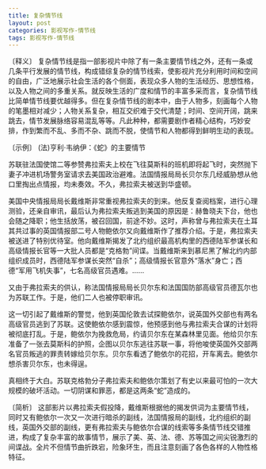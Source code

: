 ```yaml
---
title: 复杂情节线
layout: post
categories: 影视写作-情节线
tags: 影视写作-情节线
---
```


〔释义〕 复杂情节线是指一部影视片中除了有一条主要情节线之外，还有一条或几条平行发展的情节线，构成错综复杂的情节线索，使影视片充分利用时间和空间的自由，广泛地展示社会生活的各个侧面，表现众多人物的生活经历、思想性格，以及人物之间的多重关系。就反映生活的广度和情节的丰富多采而言，复杂情节线比简单情节线要优越得多。但在复杂情节线的剧本中，由于人物多，刻画每个人物的笔墨相对减少；人物关系复杂，相互交织难于交代清楚；时间、空间开阔，跳来跳去，情节发展脉络容易混乱等等。凡此种种，都需要剧作者精心结构，巧妙安排，作到繁而不乱、多而不杂、跳而不脱，使情节和人物都得到鲜明生动的表现。

〔示例〕 (法)亨利·韦纳伊：《蛇》的主要情节

苏联驻法国使馆二等参赞弗拉索夫上校在飞往莫斯科的班机即将起飞时，突然抛下妻子冲进机场警务室请求去美国政治避难。法国情报局局长贝尔东几经威胁想从他口里掏出点情报，均未奏效。不久，弗拉索夫被送到华盛顿。

美国中央情报局局长戴维斯非常重视弗拉索夫的到来。他反复查阅档案，进行心理测验，还亲自审讯，最后认为弗拉索夫叛逃到美国的原因是：赫鲁晓夫下台，他也会随之降职；他生括放荡，被召回国，前途不妙。这时，声称曾与弗拉索夫在土耳其共过事的英国情报部二号人物鲍依尔又向戴维斯作了推荐介绍。于是，弗拉索夫被送进了特别优待室。他向戴维斯揭发了北约组织最高机构里的西德陆军参谋长和高级情报长官等一大批人员都是“克格勃”间谍。当戴维斯来到慕尼黑了解北约内部组织成员时，西德陆军参谋长突然“自杀”；高级情报长官意外“落水”身亡；西德“军用飞机失事”，七名高级官员遇难。……

又由于弗拉索夫的供认，称法国情报局局长贝尔东和法国国防部高级官员德瓦尔也为苏联工作。于是，他们二人也被停职审讯。

这一切引起了戴维斯的警觉，他到英国伦敦去试探鲍依尔，说英国外交部也有两名高级官员逃到了苏联。这使鲍依尔感到震惊，他预感到他与弗拉索夫合谋的计划将被彻底打乱。于是，鲍依尔为挽救危局，约请贝尔东在某森林里见面。他给贝尔东准备了一张去莫斯科的护照，企图以贝尔东逃往苏联一事，将他唆使英国外交部两名官员叛逃的罪责转嫁给贝尔东。贝尔东看透了鲍依尔的花招，开车离去。鲍依尔想杀害贝尔东，也未得逞。

真相终于大白。苏联克格勃分子弗拉索夫和鲍依尔策划了有史以来最可怕的一次大规模的破坏活动。一切阴谋和罪恶，都是这两条“蛇”造成的。

〔简析〕 这部影片以弗拉索夫假投降，戴维斯根据他的揭发供词为主要情节线，同时又有鲍依尔一次又一次进行暗杀的副线，法国情报局的副线，北约组织的副线，英国外交部的副线，更有弗拉索夫与鲍依尔合谋的线索等多条情节线交错推进，构成了复杂丰富的故事情节，展示了美、英、法、德、苏等国之间尖锐激烈的间谍战。全片不但情节曲折跌宕，险象环生，而且注意刻画了各色各样的人物性格特征。 